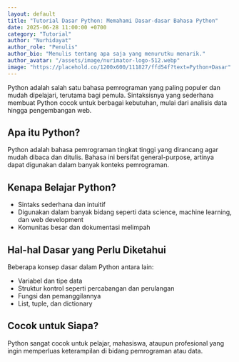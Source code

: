 ```yaml
---
layout: default
title: "Tutorial Dasar Python: Memahami Dasar-dasar Bahasa Python"
date: 2025-06-28 11:00:00 +0700
category: "Tutorial"
author: "Nurhidayat"
author_role: "Penulis"
author_bio: "Menulis tentang apa saja yang menurutku menarik."
author_avatar: "/assets/image/nurimator-logo-512.webp"
image: "https://placehold.co/1200x600/111827/ffd54f?text=Python+Dasar"
---
```


Python adalah salah satu bahasa pemrograman yang paling populer dan mudah dipelajari, terutama bagi pemula. Sintaksisnya yang sederhana membuat Python cocok untuk berbagai kebutuhan, mulai dari analisis data hingga pengembangan web.

## Apa itu Python?

Python adalah bahasa pemrograman tingkat tinggi yang dirancang agar mudah dibaca dan ditulis. Bahasa ini bersifat general-purpose, artinya dapat digunakan dalam banyak konteks pemrograman.

## Kenapa Belajar Python?

- Sintaks sederhana dan intuitif
- Digunakan dalam banyak bidang seperti data science, machine learning, dan web development
- Komunitas besar dan dokumentasi melimpah

## Hal-hal Dasar yang Perlu Diketahui

Beberapa konsep dasar dalam Python antara lain:
- Variabel dan tipe data
- Struktur kontrol seperti percabangan dan perulangan
- Fungsi dan pemanggilannya
- List, tuple, dan dictionary

## Cocok untuk Siapa?

Python sangat cocok untuk pelajar, mahasiswa, ataupun profesional yang ingin memperluas keterampilan di bidang pemrograman atau data.

